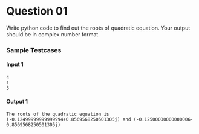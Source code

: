 # Question 01

Write python code to find out the roots of quadratic equation. Your output should be in complex number format.

### Sample Testcases

#### Input 1

```
4
1
3
```

#### Output 1

```
The roots of the quadratic equation is (-0.12499999999999994+0.8569568250501305j) and (-0.12500000000000006-0.8569568250501305j)
```
